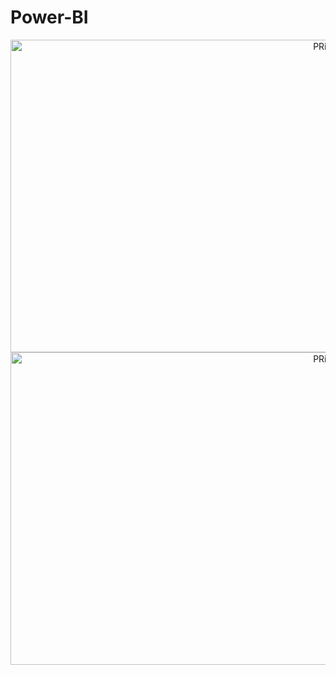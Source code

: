 # Power-BI

<div align="center">
<img align="center" alt="PRi-pic" height="500" width="1000" src="https://github.com/PriCarlos/PriCarlos/assets/136395423/3adb8da0-ecce-4d70-bad9-556680cc8745" />
<div align="center">
<div align="center">
<div align="center">
<img align="center" alt="PRi-pic" height="500" width="1000" src="https://github.com/PriCarlos/PriCarlos/assets/136395423/05cc2ef1-01cc-44e3-88fe-843ff2f866c1" />
